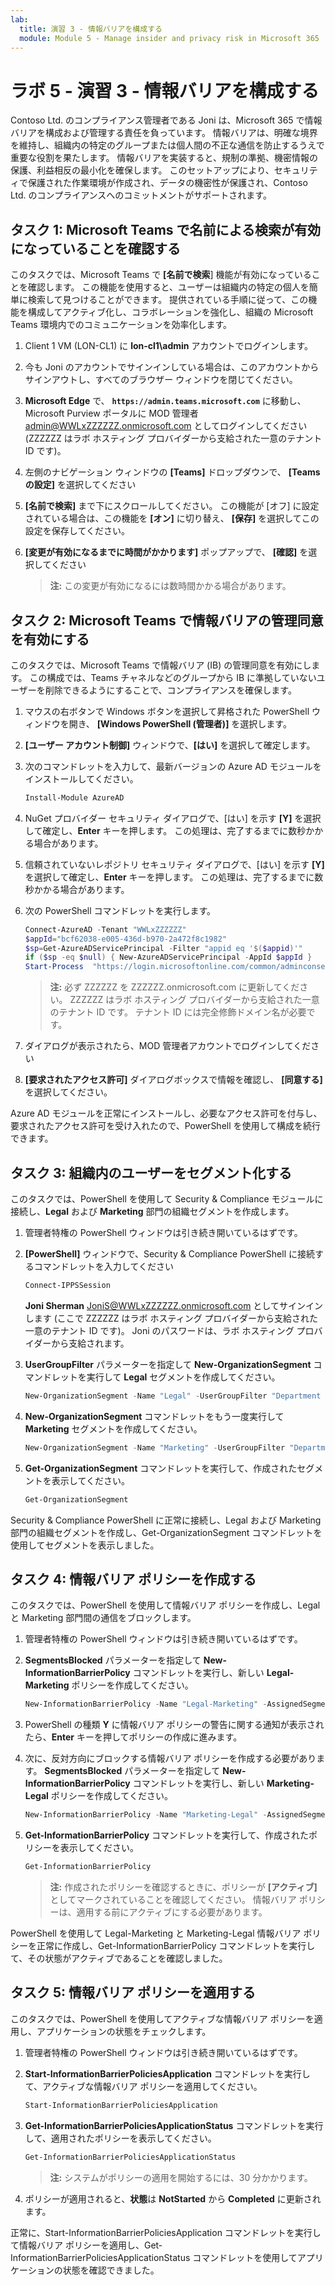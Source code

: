 ```yaml
---
lab:
  title: 演習 3 - 情報バリアを構成する
  module: Module 5 - Manage insider and privacy risk in Microsoft 365
---
```


# ラボ 5 - 演習 3 - 情報バリアを構成する

Contoso Ltd. のコンプライアンス管理者である Joni は、Microsoft 365 で情報バリアを構成および管理する責任を負っています。 情報バリアは、明確な境界を維持し、組織内の特定のグループまたは個人間の不正な通信を防止するうえで重要な役割を果たします。 情報バリアを実装すると、規制の準拠、機密情報の保護、利益相反の最小化を確保します。 このセットアップにより、セキュリティで保護された作業環境が作成され、データの機密性が保護され、Contoso Ltd. のコンプライアンスへのコミットメントがサポートされます。

## タスク 1: Microsoft Teams で名前による検索が有効になっていることを確認する

このタスクでは、Microsoft Teams で **[名前で検索**] 機能が有効になっていることを確認します。 この機能を使用すると、ユーザーは組織内の特定の個人を簡単に検索して見つけることができます。 提供されている手順に従って、この機能を構成してアクティブ化し、コラボレーションを強化し、組織の Microsoft Teams 環境内でのコミュニケーションを効率化します。

1. Client 1 VM (LON-CL1) に **lon-cl1\admin** アカウントでログインします。

1. 今も Joni のアカウントでサインインしている場合は、このアカウントからサインアウトし、すべてのブラウザー ウィンドウを閉じてください。

1. **Microsoft Edge** で、 **`https://admin.teams.microsoft.com`** に移動し、Microsoft Purview ポータルに MOD 管理者 admin@WWLxZZZZZZ.onmicrosoft.com としてログインしてください (ZZZZZZ はラボ ホスティング プロバイダーから支給された一意のテナント ID です)。

1. 左側のナビゲーション ウィンドウの **[Teams]** ドロップダウンで、 **[Teams の設定]** を選択してください

1. **[名前で検索]** まで下にスクロールしてください。 この機能が [オフ] に設定されている場合は、この機能を **[オン]** に切り替え、 **[保存]** を選択してこの設定を保存してください。

1. **[変更が有効になるまでに時間がかかります]** ポップアップで、 **[確認]** を選択してください

    >**注:** この変更が有効になるには数時間かかる場合があります。

## タスク 2: Microsoft Teams で情報バリアの管理同意を有効にする

このタスクでは、Microsoft Teams で情報バリア (IB) の管理同意を有効にします。 この構成では、Teams チャネルなどのグループから IB に準拠していないユーザーを削除できるようにすることで、コンプライアンスを確保します。

1. マウスの右ボタンで Windows ボタンを選択して昇格された PowerShell ウィンドウを開き、 **[Windows PowerShell (管理者)]** を選択します。

1. **[ユーザー アカウント制御]** ウィンドウで、**[はい]** を選択して確定します。

1. 次のコマンドレットを入力して、最新バージョンの Azure AD モジュールをインストールしてください。

    ```powershell
    Install-Module AzureAD
    ```

1. NuGet プロバイダー セキュリティ ダイアログで、[はい] を示す **[Y]** を選択して確定し、**Enter** キーを押します。 この処理は、完了するまでに数秒かかる場合があります。

1. 信頼されていないレポジトリ セキュリティ ダイアログで、[はい] を示す **[Y]** を選択して確定し、**Enter** キーを押します。  この処理は、完了するまでに数秒かかる場合があります。

1. 次の PowerShell コマンドレットを実行します。

    ````powershell
    Connect-AzureAD -Tenant "WWLxZZZZZZ"
    $appId="bcf62038-e005-436d-b970-2a472f8c1982" 
    $sp=Get-AzureADServicePrincipal -Filter "appid eq '$($appid)'"
    if ($sp -eq $null) { New-AzureADServicePrincipal -AppId $appId }
    Start-Process  "https://login.microsoftonline.com/common/adminconsent?client_id=$appId"
    ````

    >**注:**  必ず ZZZZZZ を ZZZZZZ.onmicrosoft.com に更新してください。 ZZZZZZ はラボ ホスティング プロバイダーから支給された一意のテナント ID です。 テナント ID には完全修飾ドメイン名が必要です。

1. ダイアログが表示されたら、MOD 管理者アカウントでログインしてください

1. **[要求されたアクセス許可]** ダイアログボックスで情報を確認し、 **[同意する]** を選択してください。

Azure AD モジュールを正常にインストールし、必要なアクセス許可を付与し、要求されたアクセス許可を受け入れたので、PowerShell を使用して構成を続行できます。

## タスク 3: 組織内のユーザーをセグメント化する

このタスクでは、PowerShell を使用して Security & Compliance モジュールに接続し、**Legal** および **Marketing** 部門の組織セグメントを作成します。

1. 管理者特権の PowerShell ウィンドウは引き続き開いているはずです。

1. **[PowerShell]** ウィンドウで、Security & Compliance PowerShell に接続するコマンドレットを入力してください

    ````powershell
    Connect-IPPSSession
    ````

    **Joni Sherman** JoniS@WWLxZZZZZZ.onmicrosoft.com としてサインインします (ここで ZZZZZZ はラボ ホスティング プロバイダーから支給された一意のテナント ID です)。  Joni のパスワードは、ラボ ホスティング プロバイダーから支給されます。

1. **UserGroupFilter** パラメーターを指定して **New-OrganizationSegment** コマンドレットを実行して **Legal** セグメントを作成してください。

    ````powershell
    New-OrganizationSegment -Name "Legal" -UserGroupFilter "Department -eq 'Legal'"
    ````

1. **New-OrganizationSegment** コマンドレットをもう一度実行して **Marketing** セグメントを作成してください。

    ````powershell
    New-OrganizationSegment -Name "Marketing" -UserGroupFilter "Department -eq 'Marketing'"
    ````

1. **Get-OrganizationSegment** コマンドレットを実行して、作成されたセグメントを表示してください。

    ````powershell
    Get-OrganizationSegment
    ````

Security & Compliance PowerShell に正常に接続し、Legal および Marketing 部門の組織セグメントを作成し、Get-OrganizationSegment コマンドレットを使用してセグメントを表示しました。

## タスク 4: 情報バリア ポリシーを作成する

このタスクでは、PowerShell を使用して情報バリア ポリシーを作成し、Legal と Marketing 部門間の通信をブロックします。

1. 管理者特権の PowerShell ウィンドウは引き続き開いているはずです。

1. **SegmentsBlocked** パラメーターを指定して **New-InformationBarrierPolicy** コマンドレットを実行し、新しい **Legal-Marketing** ポリシーを作成してください。

    ````powershell
    New-InformationBarrierPolicy -Name "Legal-Marketing" -AssignedSegment "Legal" -SegmentsBlocked "Marketing" -State Active
    ````

1. PowerShell の種類 **Y** に情報バリア ポリシーの警告に関する通知が表示されたら、**Enter** キーを押してポリシーの作成に進みます。

1. 次に、反対方向にブロックする情報バリア ポリシーを作成する必要があります。 **SegmentsBlocked** パラメーターを指定して **New-InformationBarrierPolicy** コマンドレットを実行し、新しい **Marketing-Legal** ポリシーを作成してください。

    ````powershell
    New-InformationBarrierPolicy -Name "Marketing-Legal" -AssignedSegment "Marketing" -SegmentsBlocked "Legal" -State Active
    ````

1. **Get-InformationBarrierPolicy** コマンドレットを実行して、作成されたポリシーを表示してください。

    ````powershell
    Get-InformationBarrierPolicy
    ````

    >**注:** 作成されたポリシーを確認するときに、ポリシーが **[アクティブ]** としてマークされていることを確認してください。 情報バリア ポリシーは、適用する前にアクティブにする必要があります。

PowerShell を使用して Legal-Marketing と Marketing-Legal 情報バリア ポリシーを正常に作成し、Get-InformationBarrierPolicy コマンドレットを実行して、その状態がアクティブであることを確認しました。

## タスク 5: 情報バリア ポリシーを適用する

このタスクでは、PowerShell を使用してアクティブな情報バリア ポリシーを適用し、アプリケーションの状態をチェックします。

1. 管理者特権の PowerShell ウィンドウは引き続き開いているはずです。

1. **Start-InformationBarrierPoliciesApplication** コマンドレットを実行して、アクティブな情報バリア ポリシーを適用してください。

    ````powershell
    Start-InformationBarrierPoliciesApplication
    ````

1. **Get-InformationBarrierPoliciesApplicationStatus** コマンドレットを実行して、適用されたポリシーを表示してください。

    ````powershell
    Get-InformationBarrierPoliciesApplicationStatus
    ````

    >**注:** システムがポリシーの適用を開始するには、30 分かかります。

1. ポリシーが適用されると、**状態**は **NotStarted** から **Completed** に更新されます。

正常に、Start-InformationBarrierPoliciesApplication コマンドレットを実行して情報バリア ポリシーを適用し、Get-InformationBarrierPoliciesApplicationStatus コマンドレットを使用してアプリケーションの状態を確認できました。
